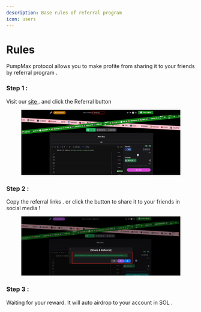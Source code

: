 ```yaml
---
description: Base rules of referral program
icon: users
---
```


# Rules

PumpMax protocol allows you to make profite from sharing it to your friends by referral program .&#x20;

### Step 1 :&#x20;

Visit our [site ](https://app.pumpmax.fun/). and click the Referral button&#x20;

<figure><img src="../.gitbook/assets/image (9).png" alt=""><figcaption></figcaption></figure>

### Step 2 :&#x20;

Copy the referral links . or click the button to share it to your friends in social media !

<figure><img src="../.gitbook/assets/image (10).png" alt=""><figcaption></figcaption></figure>

### Step 3 :&#x20;

Waiting for your reward.  It will auto airdrop to your account in SOL .

